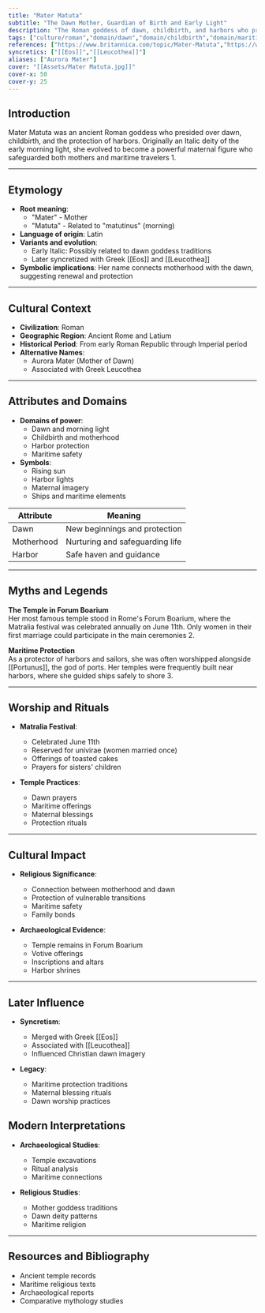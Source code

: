 ```yaml
---
title: "Mater Matuta"
subtitle: "The Dawn Mother, Guardian of Birth and Early Light"
description: "The Roman goddess of dawn, childbirth, and harbors who protected mothers and sailors in their most vulnerable moments"
tags: ["culture/roman","domain/dawn","domain/childbirth","domain/maritime","trait/female","trait/mother","trait/deity"]
references: ["https://www.britannica.com/topic/Mater-Matuta","https://www.jstor.org/stable/292901","https://www.theoi.com/Titan/Leukothea.html"]
syncretics: ["[[Eos]]","[[Leucothea]]"]
aliases: ["Aurora Mater"]
cover: "[[Assets/Mater Matuta.jpg]]"
cover-x: 50
cover-y: 25
---
```

##  Introduction
Mater Matuta was an ancient Roman goddess who presided over dawn, childbirth, and the protection of harbors. Originally an Italic deity of the early morning light, she evolved to become a powerful maternal figure who safeguarded both mothers and maritime travelers <mcreference link="https://www.britannica.com/topic/Mater-Matuta" index="1">1</mcreference>.

---

## Etymology

- **Root meaning**: 
  - "Mater" - Mother
  - "Matuta" - Related to "matutinus" (morning)
- **Language of origin**: Latin
- **Variants and evolution**: 
  - Early Italic: Possibly related to dawn goddess traditions
  - Later syncretized with Greek [[Eos]] and [[Leucothea]]
- **Symbolic implications**: Her name connects motherhood with the dawn, suggesting renewal and protection

---

##  Cultural Context

- **Civilization**: Roman
- **Geographic Region**: Ancient Rome and Latium
- **Historical Period**: From early Roman Republic through Imperial period
- **Alternative Names**:
  - Aurora Mater (Mother of Dawn)
  - Associated with Greek Leucothea

---

## Attributes and Domains

- **Domains of power**: 
  - Dawn and morning light
  - Childbirth and motherhood
  - Harbor protection
  - Maritime safety
- **Symbols**: 
  - Rising sun
  - Harbor lights
  - Maternal imagery
  - Ships and maritime elements

| Attribute | Meaning |
|-----------|----------|
| Dawn | New beginnings and protection |
| Motherhood | Nurturing and safeguarding life |
| Harbor | Safe haven and guidance |

---

## Myths and Legends

**The Temple in Forum Boarium**  
Her most famous temple stood in Rome's Forum Boarium, where the Matralia festival was celebrated annually on June 11th. Only women in their first marriage could participate in the main ceremonies <mcreference link="https://www.jstor.org/stable/292901" index="2">2</mcreference>.

**Maritime Protection**  
As a protector of harbors and sailors, she was often worshipped alongside [[Portunus]], the god of ports. Her temples were frequently built near harbors, where she guided ships safely to shore <mcreference link="https://www.theoi.com/Titan/Leukothea.html" index="3">3</mcreference>.

---

## Worship and Rituals

- **Matralia Festival**: 
  - Celebrated June 11th
  - Reserved for univirae (women married once)
  - Offerings of toasted cakes
  - Prayers for sisters' children

- **Temple Practices**:
  - Dawn prayers
  - Maritime offerings
  - Maternal blessings
  - Protection rituals

---

## Cultural Impact

- **Religious Significance**: 
  - Connection between motherhood and dawn
  - Protection of vulnerable transitions
  - Maritime safety
  - Family bonds

- **Archaeological Evidence**:
  - Temple remains in Forum Boarium
  - Votive offerings
  - Inscriptions and altars
  - Harbor shrines

---

## Later Influence

- **Syncretism**: 
  - Merged with Greek [[Eos]]
  - Associated with [[Leucothea]]
  - Influenced Christian dawn imagery

- **Legacy**:
  - Maritime protection traditions
  - Maternal blessing rituals
  - Dawn worship practices

## Modern Interpretations

- **Archaeological Studies**: 
  - Temple excavations
  - Ritual analysis
  - Maritime connections

- **Religious Studies**:
  - Mother goddess traditions
  - Dawn deity patterns
  - Maritime religion

---

## Resources and Bibliography

- Ancient temple records
- Maritime religious texts
- Archaeological reports
- Comparative mythology studies